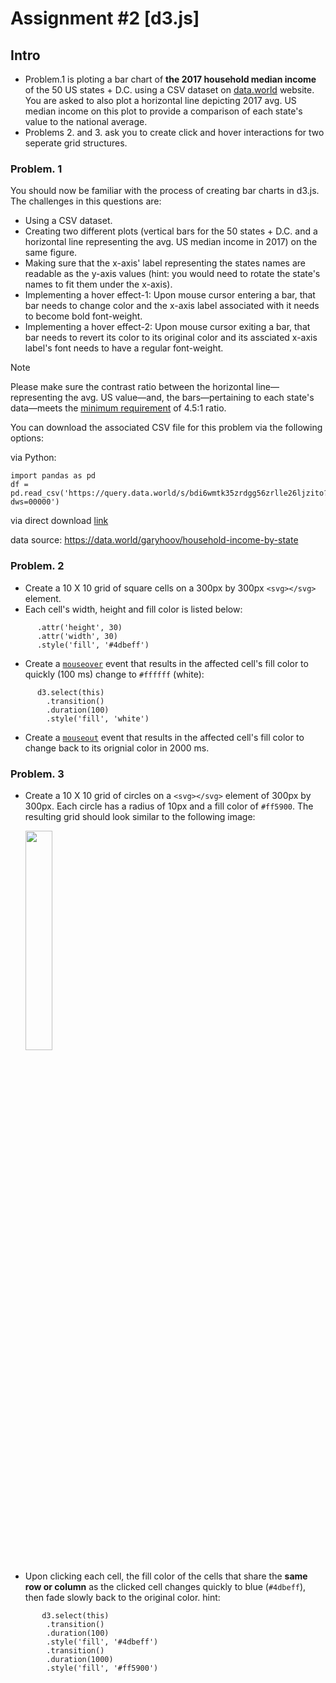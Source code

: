 # Assignment #2 [d3.js]
## Intro
- Problem.1 is ploting a bar chart of **the 2017 household median income** of the 50 US states + D.C. using a CSV dataset on [data.world](https://query.data.world/s/7hgntwsiih4wi5f7cqb5pfxxbuqgeu?dws=00000) website.
  You are asked to also plot a horizontal line depicting 2017 avg. US median income on this plot to provide a comparison of each state's value to the national average.  
- Problems 2. and 3. ask you to create click and hover interactions for two seperate grid structures. 

### Problem. 1

You should now be familiar with the process of creating bar charts in d3.js. The challenges in this questions are: 
- Using a CSV dataset.
- Creating two different plots (vertical bars for the 50 states + D.C. and a horizontal line representing the avg. US median income in 2017) on the same figure.
- Making sure that the x-axis' label representing the states names are readable as the y-axis values (hint: you would need to rotate the state's names to fit them under the x-axis).
- Implementing a hover effect-1: Upon mouse cursor entering a bar, that bar needs to change color and the x-axis label associated with it needs to become bold font-weight.
- Implementing a hover effect-2: Upon mouse cursor exiting a bar, that bar needs to revert its color to its original color and its assciated x-axis label's font needs to have a regular font-weight. 
> [!Note]
> Please make sure the contrast ratio between the horizontal line&#8212;representing the avg. US value&#8212;and, the bars&#8212;pertaining to each state's data&#8212;meets the [minimum requirement](https://webaim.org/articles/contrast/#sc143) of 4.5:1 ratio.

You can download the associated CSV file for this problem via the following options:

via Python:
```
import pandas as pd
df = pd.read_csv('https://query.data.world/s/bdi6wmtk35zrdgg56zrlle26ljzito?dws=00000')
```
via direct download [link](https://query.data.world/s/7hgntwsiih4wi5f7cqb5pfxxbuqgeu?dws=00000)

data source: https://data.world/garyhoov/household-income-by-state

### Problem. 2

- Create a 10 X 10 grid of square cells on a 300px by 300px `<svg></svg>` element.
- Each cell's width, height and fill color is listed below:

``` 
      .attr('height', 30)
      .attr('width', 30)
      .style('fill', '#4dbeff')
```
- Create a [`mouseover`](https://developer.mozilla.org/en-US/docs/Web/API/Element/mouseover_event) event that results in the affected cell's fill color to quickly (100 ms) change to `#ffffff` (white):
```
      d3.select(this)
        .transition()
        .duration(100)
        .style('fill', 'white')
```
- Create a [`mouseout`](https://developer.mozilla.org/en-US/docs/Web/API/Element/mouseout_event) event that results in the affected cell's fill color to change back to its orignial color in 2000 ms.

### Problem. 3

- Create a 10 X 10 grid of circles on a `<svg></svg>` element of 300px by 300px. Each circle has a radius of 10px and a fill color of `#ff5900`. The resulting grid should look similar to the following image:
  
  <img width="30%" src="https://github.com/nina-mir/d3-files-tutorials/assets/39842445/7e3d4b5d-f621-4f51-affc-732b075496e1"/>

- Upon clicking each cell, the fill color of the cells that share the **same row or column** as the clicked cell changes quickly to blue (`#4dbeff`), then fade slowly back to the original color. 
hint: 

```
       d3.select(this)
        .transition()
        .duration(100)
        .style('fill', '#4dbeff')
        .transition()
        .duration(1000)
        .style('fill', '#ff5900')
```

